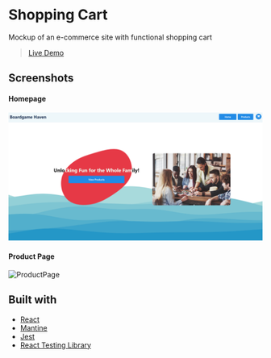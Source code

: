 # Shopping Cart

Mockup of an e-commerce site with functional shopping cart

> [Live Demo](https://crowe7.github.io/shopping-cart/)
## Screenshots 
#### Homepage
![Homepage](/screenshots/Homepage.png)

#### Product Page
![ProductPage](/screenshots/ProductPage.png)

## Built with

- [React](https://reactjs.org/)
- [Mantine](https://mantine.dev/)
- [Jest](https://jestjs.io/)
- [React Testing Library](https://testing-library.com/docs/react-testing-library/intro)